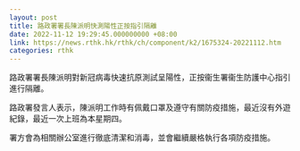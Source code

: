 ```yaml
---
layout: post
title: 路政署署長陳派明快測陽性正按指引隔離
date: 2022-11-12 19:29:45.000000000 +08:00
link: https://news.rthk.hk/rthk/ch/component/k2/1675324-20221112.htm
categories: rthk
---
```


路政署署長陳派明對新冠病毒快速抗原測試呈陽性，正按衞生署衞生防護中心指引進行隔離。

路政署發言人表示，陳派明工作時有佩戴口罩及遵守有關防疫措施，最近沒有外遊紀錄，最近一次上班為本星期四。

署方會為相關辦公室進行徹底清潔和消毒，並會繼續嚴格執行各項防疫措施。
